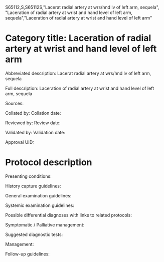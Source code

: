 S65112,S,S65112S,"Lacerat radial artery at wrs/hnd lv of left arm, sequela", "Laceration of radial artery at wrist and hand level of left arm, sequela","Laceration of radial artery at wrist and hand level of left arm"
# Category title: Laceration of radial artery at wrist and hand level of left arm

Abbreviated description: Lacerat radial artery at wrs/hnd lv of left arm, sequela

Full description: Laceration of radial artery at wrist and hand level of left arm, sequela

Sources:

Collated by:
Collation date:

Reviewed by:
Review date:

Validated by:
Validation date:

Approval UID:

# Protocol description

Presenting conditions:

History capture guidelines:

General examination guidelines:

Systemic examination guidelines:

Possible differential diagnoses with links to related protocols:

Symptomatic / Palliative management:

Suggested diagnostic tests:

Management:

Follow-up guidelines:
